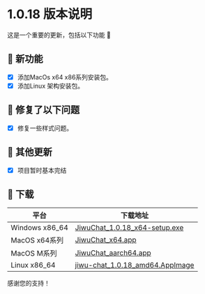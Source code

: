 # 1.0.18 版本说明

这是一个重要的更新，包括以下功能 🧪

## 🔮 新功能

- [x] 添加MacOs x64 x86系列安装包。
- [x] 添加Linux 架构安装包。

## 🔨 修复了以下问题

- [x] 修复一些样式问题。

## 🧿 其他更新

- [x] 项目暂时基本完结

## 🧪 下载

| 平台           | 下载地址                                                                                                                                        |
| -------------- | ----------------------------------------------------------------------------------------------------------------------------------------------- |
| Windows x86_64 | [JiwuChat_1.0.18_x64-setup.exe](https://github.com/KiWi233333/jiwu-mall-chat-tauri/releases/download/v1.0.18/JiwuChat_1.0.18_x64-setup.exe)     |
| MacOS x64系列  | [JiwuChat_x64.app](https://github.com/KiWi233333/jiwu-mall-chat-tauri/releases/download/v1.0.18/JiwuChat_x64.app)                               |
| MacOS M系列    | [JiwuChat_aarch64.app](https://github.com/KiWi233333/jiwu-mall-chat-tauri/releases/download/v1.0.18/JiwuChat_aarch64.app)                       |
| Linux x86_64   | [jiwu-chat_1.0.18_amd64.AppImage](https://github.com/KiWi233333/jiwu-mall-chat-tauri/releases/download/v1.0.18/jiwu-chat_1.0.18_amd64.AppImage) |

感谢您的支持！
